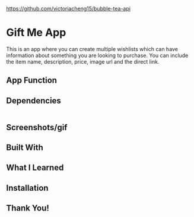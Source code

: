https://github.com/victoriacheng15/bubble-tea-api

# Gift Me App

This is an app where you can create multiple wishlists which can have information about something you are looking to purchase. You can include the item name, description, price, image url and the direct link.

## App Function

## Dependencies

```json

```

## Screenshots/gif

## Built With

## What I Learned

## Installation

## Thank You!

